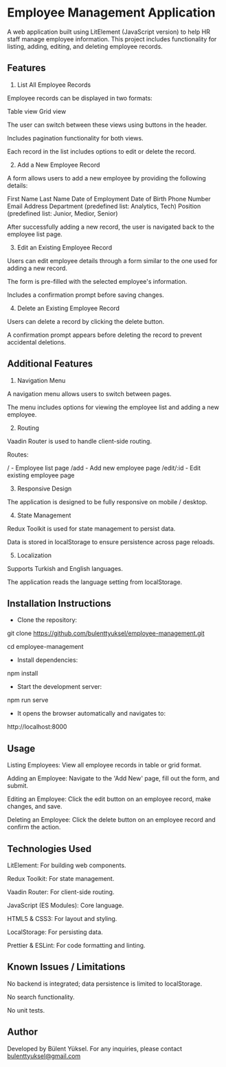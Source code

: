 # Employee Management Application

A web application built using LitElement (JavaScript version) to help HR staff manage employee information. This project includes functionality for listing, adding, editing, and deleting employee records.

## Features

1. List All Employee Records

Employee records can be displayed in two formats:

Table view
Grid view

The user can switch between these views using buttons in the header.

Includes pagination functionality for both views.

Each record in the list includes options to edit or delete the record.

2. Add a New Employee Record

A form allows users to add a new employee by providing the following details:

First Name
Last Name
Date of Employment
Date of Birth
Phone Number
Email Address
Department (predefined list: Analytics, Tech)
Position (predefined list: Junior, Medior, Senior)

After successfully adding a new record, the user is navigated back to the employee list page.

3. Edit an Existing Employee Record

Users can edit employee details through a form similar to the one used for adding a new record.

The form is pre-filled with the selected employee's information.

Includes a confirmation prompt before saving changes.

4. Delete an Existing Employee Record

Users can delete a record by clicking the delete button.

A confirmation prompt appears before deleting the record to prevent accidental deletions.

## Additional Features

1. Navigation Menu

A navigation menu allows users to switch between pages.

The menu includes options for viewing the employee list and adding a new employee.

2. Routing

Vaadin Router is used to handle client-side routing.

Routes:

/ - Employee list page
/add - Add new employee page
/edit/:id - Edit existing employee page

3. Responsive Design

The application is designed to be fully responsive on mobile / desktop.

4. State Management

Redux Toolkit is used for state management to persist data.

Data is stored in localStorage to ensure persistence across page reloads.

5. Localization

Supports Turkish and English languages.

The application reads the language setting from localStorage.

## Installation Instructions

- Clone the repository:

git clone https://github.com/bulenttyuksel/employee-management.git

cd employee-management

- Install dependencies:

npm install

- Start the development server:

npm run serve

- It opens the browser automatically and navigates to:

http://localhost:8000

## Usage

Listing Employees: View all employee records in table or grid format.

Adding an Employee: Navigate to the 'Add New' page, fill out the form, and submit.

Editing an Employee: Click the edit button on an employee record, make changes, and save.

Deleting an Employee: Click the delete button on an employee record and confirm the action.

## Technologies Used

LitElement: For building web components.

Redux Toolkit: For state management.

Vaadin Router: For client-side routing.

JavaScript (ES Modules): Core language.

HTML5 & CSS3: For layout and styling.

LocalStorage: For persisting data.

Prettier & ESLint: For code formatting and linting.

## Known Issues / Limitations

No backend is integrated; data persistence is limited to localStorage.

No search functionality.

No unit tests.

## Author

Developed by Bülent Yüksel. For any inquiries, please contact bulenttyuksel@gmail.com
